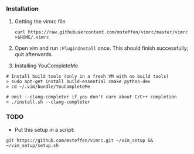 ### Installation

1. Getting the vimrc file

    ```
    curl https://raw.githubusercontent.com/msteffen/vimrc/master/vimrc >$HOME/.vimrc
    ```

1. Open vim and run `:PluginInstall` once. This should finish successfully; quit afterwards.

1. Installing YouCompleteMe

```
# Install build tools (only in a fresh VM with no build tools)
> sudo apt-get install build-essential cmake python-dev
> cd ~/.vim/bundle/YouCompleteMe

# omit --clang-completer if you don't care about C/C++ completion
> ./install.sh --clang-completer
```

### TODO
* Put this setup in a script:

```
git https://github.com/msteffen/vimrc.git ~/vim_setup && ~/vim_setup/setup.sh
```
